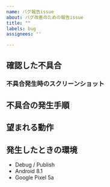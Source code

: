 ```yaml
---
name: バグ報告issue
about: バグ改善のための報告issue
title: ""
labels: bug
assignees: ''

---
```


## 確認した不具合


### 不具合発生時のスクリーンショット


## 不具合の発生手順


## 望まれる動作


## 発生したときの環境
 - Debug / Publish
 - Android 8.1
 - Google Pixel 5a

